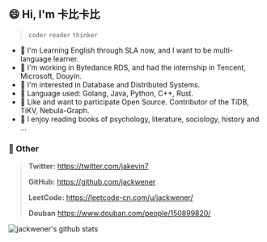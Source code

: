 ## 😄 Hi, I'm 卡比卡比

> `coder` `reader` `thinker` 

- :musical_score: I'm Learning English through SLA now, and I want to be multi-language learner.
- :crown: I'm working in Bytedance RDS, and had the internship in Tencent, Microsoft, Douyin.
- :beer: I'm interested in Database and Distributed Systems.
- :fish_cake: Language used: Golang, Java, Python, C++, Rust.
- :rice_cracker: Like and want to participate Open Source. Contributor of the TiDB, TiKV, Nebula-Graph.
- :shaved_ice: I enjoy reading books of psychology, literature, sociology, history and ...

### 💬 Other

> **Twitter:** https://twitter.com/jakevin7
>
> **GitHub:** https://github.com/jackwener
>
> **LeetCode:** https://leetcode-cn.com/u/jackwener/
>
> **Douban** https://www.douban.com/people/150899820/

![jackwener's github stats](https://github-readme-stats.vercel.app/api?username=jackwener)
